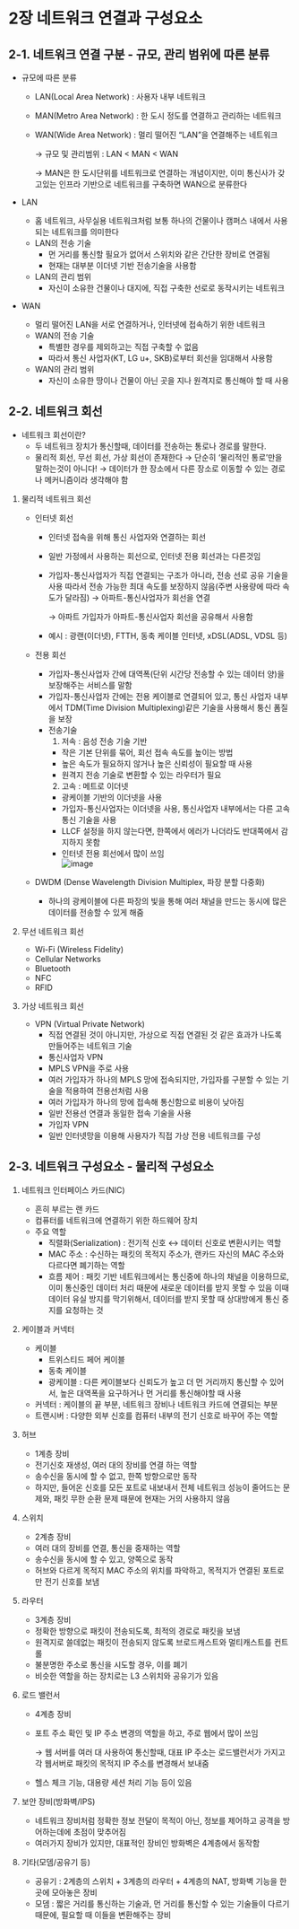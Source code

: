 # 2장 네트워크 연결과 구성요소

## 2-1. 네트워크 연결 구분 - 규모, 관리 범위에 따른 분류

- 규모에 따른 분류
    - LAN(Local Area Network) : 사용자 내부 네트워크
    - MAN(Metro Area Network) : 한 도시 정도를 연결하고 관리하는 네트워크
    - WAN(Wide Area Network) : 멀리 떨어진 “LAN”을 연결해주는 네트워크
        
        → 규모 및 관리범위 : LAN < MAN < WAN
        
        → MAN은 한 도시단위를 네트워크로 연결하는 개념이지만, 이미 통신사가 갖고있는 인프라 기반으로 네트워크를 구축하면 WAN으로 분류한다
        
- LAN
    - 홈 네트워크, 사무실용 네트워크처럼 보통 하나의 건물이나 캠퍼스 내에서 사용되는 네트워크를 의미한다
    - LAN의 전송 기술
        - 먼 거리를 통신할 필요가 없어서 스위치와 같은 간단한 장비로 연결됨
        - 현재는 대부분 이더넷 기반 전송기술을 사용함
    - LAN의 관리 범위
        - 자신이 소유한 건물이나 대지에, 직접 구축한 선로로 동작시키는 네트워크

- WAN
    - 멀리 떨어진 LAN을 서로 연결하거나, 인터넷에 접속하기 위한 네트워크
    - WAN의 전송 기술
        - 특별한 경우를 제외하고는 직접 구축할 수 없음
        - 따라서 통신 사업자(KT, LG u+, SKB)로부터 회선을 임대해서 사용함
    - WAN의 관리 범위
        - 자신이 소유한 땅이나 건물이 아닌 곳을 지나 원격지로 통신해야 할 때 사용

## 2-2. 네트워크 회선

- 네트워크 회선이란?
    - 두 네트워크 장치가 통신할때, 데이터를 전송하는 통로나 경로를 말한다.
    - 물리적 회선, 무선 회선, 가상 회선이 존재한다 → 단순히 ‘물리적인 통로’만을 말하는것이 아니다!
                                                                         → 데이터가 한 장소에서 다른 장소로 이동할 수 있는 경로나 메커니즘이라 생각해야 함

1. 물리적 네트워크 회선
    - 인터넷 회선
        - 인터넷 접속을 위해 통신 사업자와 연결하는 회선
        - 일반 가정에서 사용하는 회선으로, 인터넷 전용 회선과는 다른것임
        - 가입자-통신사업자가 직접 연결되는 구조가 아니라, 전송 선로 공유 기술을 사용
        따라서 전송 가능한 최대 속도를 보장하지 않음(주변 사용량에 따라 속도가 달라짐)
        → 아파트-통신사업자가 회선을 연결
            
            → 아파트 가입자가 아파트-통신사업자 회선을 공유해서 사용함
            
        - 예시 : 광랜(이더넷), FTTH, 동축 케이블 인터넷, xDSL(ADSL, VDSL 등)
        
    - 전용 회선
        - 가입자-통신사업자 간에 대역폭(단위 시간당 전송할 수 있는 데이터 양)을 보장해주는 서비스를 말함
        - 가입자-통신사업자 간에는 전용 케이블로 연결되어 있고, 통신 사업자 내부에서 TDM(Time Division Multiplexing)같은 기술을 사용해서 퉁신 폼질을 보장
        - 전송기술
            1. 저속 : 음성 전송 기술 기반
            - 작은 기본 단위를 묶어, 회선 접속 속도를 높이는 방법
            - 높은 속도가 필요하지 않거나 높은 신뢰성이 필요할 때 사용
            - 원격지 전송 기술로 변환할 수 있는 라우터가 필요
            2. 고속 : 메트로 이더넷
            - 광케이블 기반의 이더넷을 사용
            - 가입자-통신사업자는 이더넷을 사용, 통신사업자 내부에서는 다른 고속 통신 기술을 사용
            - LLCF 설정을 하지 않는다면, 한쪽에서 에러가 나더라도 반대쪽에서 감지하지 못함
            - 인터넷 전용 회선에서 많이 쓰임          
![image](https://github.com/spharos3rd-CatchYou/Network/assets/108791919/53d8e63c-0087-43cc-8b21-decc92d0da95)

    - DWDM (Dense Wavelength Division Multiplex, 파장 분할 다중화)
        - 하나의 광케이블에 다른 파장의 빛을 통해 여러 채널을 만드는 동시에 많은 데이터를 전송할 수 있게 해줌
    
2. 무선 네트워크 회선
    - Wi-Fi (Wireless Fidelity)
    - Cellular Networks
    - Bluetooth
    - NFC
    - RFID

1. 가상 네트워크 회선
    - VPN (Virtual Private Network)
        - 직접 연결된 것이 아니지만, 가상으로 직접 연결된 것 같은 효과가 나도록 만들어주는 네트워크 기술
        - 통신사업자 VPN
        - MPLS VPN을 주로 사용
        - 여러 가입자가 하나의 MPLS 망에 접속되지만, 가입자를 구분할 수 있는 기술을 적용하여 전용선처럼 사용 
        - 여러 가입자가 하나의 망에 접속해 통신함으로 비용이 낮아짐
        - 일반 전용선 연결과 동일한 접속 기술을 사용
        - 가입자 VPN
        - 일반 인터넷망을 이용해 사용자가 직접 가상 전용 네트워크를 구성

## 2-3. 네트워크 구성요소 - 물리적 구성요소

1. 네트워크 인터페이스 카드(NIC)
    - 흔히 부르는 랜 카드
    - 컴퓨터를 네트워크에 연결하기 위한 하드웨어 장치
    - 주요 역할
        - 직렬화(Serialization)
        : 전기적 신호 ↔ 데이터 신호로 변환시키는 역할
        - MAC 주소
        : 수신하는 패킷의 목적지 주소가, 랜카드 자신의 MAC 주소와 다르다면 폐기하는 역할
        - 흐름 제어
        : 패킷 기반 네트워크에서는 통신중에 하나의 채널을 이용하므로, 이미 통신중인 데이터 처리 때문에 새로운 데이터를 받지 못할 수 있음
          이때 데이터 유실 방지를 막기위해서, 데이터를 받지 못할 때 상대방에게 통신 중지를 요청하는 것
        
2. 케이블과 커넥터
    - 케이블
        - 트위스티드 페어 케이블
        - 동축 케이블
        - 광케이블 : 다른 케이블보다 신뢰도가 높고 더 먼 거리까지 통신할 수 있어서, 높은 대역폭을 요구하거나 먼 거리를 통신해야할 때 사용
    - 커넥터 : 케이블의 끝 부분, 네트워크 장비나 네트워크 카드에 연결되는 부분
    - 트랜시버 : 다양한 외부 신호를 컴퓨터 내부의 전기 신호로 바꾸어 주는 역할
    
3. 허브
    - 1계층 장비
    - 전기신호 재생성, 여러 대의 장비를 연결 하는 역할
    - 송수신을 동시에 할 수 없고, 한쪽 방향으로만 동작
    - 하지만, 들어온 신호를 모든 포트로 내보내서 전체 네트워크 성능이 줄어드는 문제와, 패킷 무한 순환 문제 때문에 현재는 거의 사용하지 않음
    
4. 스위치
    - 2계층 장비
    - 여러 대의 장비를 연결, 통신을 중재하는 역할
    - 송수신을 동시에 할 수 있고, 양쪽으로 동작
    - 허브와 다르게 목적지 MAC 주소의 위치를 파악하고, 목적지가 연결된 포트로만 전기 신호를 보냄
    
5. 라우터
    - 3계층 장비
    - 정확한 방향으로 패킷이 전송되도록, 최적의 경로로 패킷을 보냄
    - 원격지로 쓸데없는 패킷이 전송되지 않도록 브로드캐스트와 멀티캐스트를 컨트롤
    - 불분명한 주소로 통신을 시도할 경우, 이를 폐기
    - 비슷한 역할을 하는 장치로는 L3 스위치와 공유기가 있음
    
6. 로드 밸런서
    - 4계층 장비
    - 포트 주소 확인 및 IP 주소 변경의 역할을 하고, 주로 웹에서 많이 쓰임
        
        → 웹 서버를 여러 대 사용하여 통신할때, 대표 IP 주소는 로드밸런서가 가지고 각 웹서버로 패킷의 목적지 IP 주소를 변경해서 보내줌
        
    - 헬스 체크 기능, 대용량 세션 처리 기능 등이 있음
    
7. 보안 장비(방화벽/IPS)
    - 네트워크 장비처럼 정확한 정보 전달이 목적이 아닌, 정보를 제어하고 공격을 방어하는데에 초점이 맞추어짐
    - 여러가지 장비가 있지만, 대표적인 장비인 방화벽은 4계층에서 동작함
    
8. 기타(모뎀/공유기 등)
    - 공유기 : 2계층의 스위치 + 3계층의 라우터 + 4계층의 NAT, 방화벽 기능을 한곳에 모아놓은 장비
    - 모뎀 : 짧은 거리를 통신하는 기술과, 먼 거리를 통신할 수 있는 기술들이 다르기 때문에, 필요할 때 이들을 변환해주는 장비
